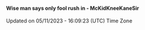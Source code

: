 #### Wise man says only fool rush in - McKidKneeKaneSir
Updated on 05/11/2023 - 16:09:23 (UTC) Time Zone
